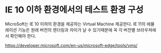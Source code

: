 # IE 10 이하 환경에서의 테스트 환경 구성

MicroSoft는 IE 10 이하의 환경을 제공하는 Virtual Machine 제공한다.
IE 11의 에뮬레이션 기능은 원래 버전의 렌더링과 차이가 날 수 있기때문에 꼭 각 버전별 브라우져에서 확인해야 한다.

https://developer.microsoft.com/en-us/microsoft-edge/tools/vms/

